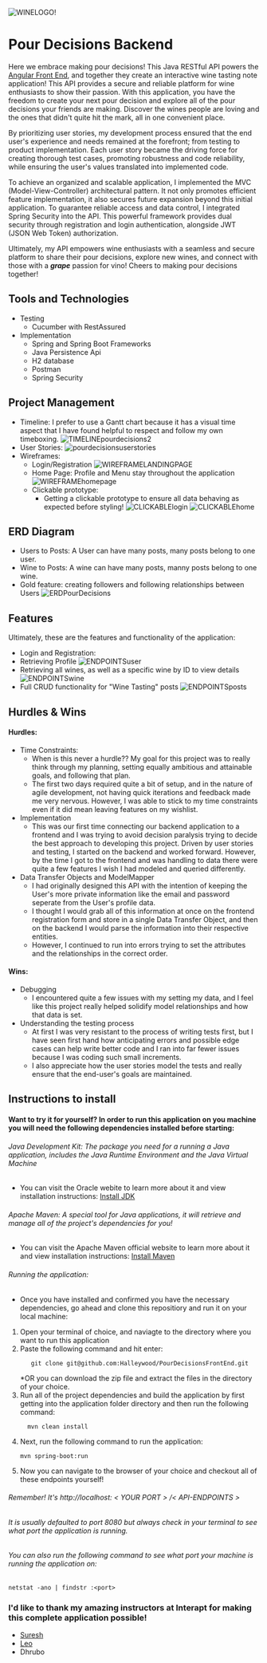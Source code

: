 ![WINELOGO!](https://github.com/Halleywood/PourDecisionsBackEnd/assets/87944545/e50dcc11-3700-4356-a9f0-9091950406c1)
# Pour Decisions Backend
Here we embrace making pour decisions! This Java RESTful API powers the [Angular Front End](https://github.com/Halleywood/PourDecisionsFrontEnd), and together they create an interactive wine tasting note application! This API provides a secure and reliable platform for wine enthusiasts to show their passion. With this application, you have the freedom to create your next pour decision and explore all of the pour decisions your friends are making. Discover the wines people are loving and the ones that didn't quite hit the mark, all in one convenient place.

By prioritizing user stories, my development process ensured that the end user's experience and needs remained at the forefront; from testing to product implementation. Each user story became the driving force for creating thorough test cases, promoting robustness and code reliability, while ensuring the user's values translated into implemented code.

To achieve an organized and scalable application, I implemented the MVC (Model-View-Controller) architectural pattern. It not only promotes efficient feature implementation, it also secures future expansion beyond this initial application. To guarantee reliable access and data control, I integrated Spring Security into the API. This powerful framework provides dual security through registration and login authentication, alongside JWT (JSON Web Token) authorization.

Ultimately, my API empowers wine enthusiasts with a seamless and secure platform to share their pour decisions, explore new wines, and connect with those with a _**grape**_ passion for vino! Cheers to making pour decisions together!

## Tools and Technologies
* Testing
  * Cucumber with RestAssured 
* Implementation 
  * Spring and Spring Boot Frameworks
  * Java Persistence Api
  * H2 database 
  * Postman 
  * Spring Security

## Project Management 
* Timeline: I prefer to use a Gantt chart because it has a visual time aspect that I have found helpful to respect and follow my own timeboxing. 
  ![TIMELINEpourdecisions2](https://github.com/Halleywood/PourDecisionsBackEnd/assets/87944545/f2bf786c-7196-4f7b-b606-4519675b18d6)
* User Stories:
  ![pourdecisionsuserstories](https://github.com/Halleywood/PourDecisionsBackEnd/assets/87944545/46ccd6b8-4ede-4f8e-b197-30ebfe0b1109)
* Wireframes:
  * Login/Registration
    ![WIREFRAMELANDINGPAGE](https://github.com/Halleywood/PourDecisionsBackEnd/assets/87944545/d18f53a0-05a0-4a49-9069-9fc7c75485ac)
  * Home Page: Profile and Menu stay throughout the application
    ![WIREFRAMEhomepage](https://github.com/Halleywood/PourDecisionsBackEnd/assets/87944545/662a8213-f97e-4d1e-bdf5-2254323ab00e)
  * Clickable prototype:
    * Getting a clickable prototype to ensure all data behaving as expected before styling!
      ![CLICKABLElogin](https://github.com/Halleywood/PourDecisionsBackEnd/assets/87944545/910b4a6d-0d17-4fb6-998d-7aa3b0f6ed3e)
      ![CLICKABLEhome](https://github.com/Halleywood/PourDecisionsBackEnd/assets/87944545/2d099bf9-f09c-4721-8bc9-89163c28e2f9)

## ERD Diagram
* Users to Posts: A User can have many posts, many posts belong to one user. 
* Wine to Posts: A wine can have many posts, manny posts belong to one wine.
* Gold feature: creating followers and following relationships between Users
  ![ERDPourDecisions](https://github.com/Halleywood/PourDecisionsBackEnd/assets/87944545/dc193337-a65e-45f6-9d91-ca1a6fe379eb)


## Features
Ultimately, these are the features and functionality of the application: 
* Login and Registration:
* Retrieving Profile
  ![ENDPOINTSuser](https://github.com/Halleywood/PourDecisionsBackEnd/assets/87944545/4bfb5d8e-3254-4b36-aace-0e3e994a7a93)
* Retrieving all wines, as well as a specific wine by ID to view details
  ![ENDPOINTSwine](https://github.com/Halleywood/PourDecisionsBackEnd/assets/87944545/31bc1eec-309d-44e7-978b-d39b3ea90c5f)
* Full CRUD functionality for "Wine Tasting" posts
  ![ENDPOINTSposts](https://github.com/Halleywood/PourDecisionsBackEnd/assets/87944545/bf5a07ec-b569-4cbf-914e-dcb97b7699b2)

## Hurdles & Wins
#### Hurdles:
* Time Constraints:
  * When is this never a hurdle?? My goal for this project was to really think through my planning, setting equally ambitious and attainable goals, and following that plan.
  * The first two days required quite a bit of setup, and in the nature of agile development, not having quick iterations and feedback made me very nervous. However, I was able to stick to my time constraints even if it did mean leaving features on my wishlist.
* Implementation
  * This was our first time connecting our backend application to a frontend and I was trying to avoid decision paralysis trying to decide the best approach to developing this project. Driven by user stories and testing, I started on the backend and worked forward. However, by the time I got to the frontend and was handling to data there were quite a few features I wish I had modeled and queried differently.
* Data Transfer Objects and ModelMapper
  * I had originally designed this API with the intention of keeping the User's more private information like the email and password seperate from the User's profile data.
  * I thought I would grab all of this information at once on the frontend registration form and store in a single Data Transfer Object, and then on the backend I would parse the information into their respective entities.
  * However, I continued to run into errors trying to set the attributes and the relationships in the correct order.
#### Wins:
* Debugging
  * I encountered quite a few issues with my setting my data, and I feel like this project really helped solidify model relationships and how that data is set.
* Understanding the testing process
  * At first I was very resistant to the process of writing tests first, but I have seen first hand how anticipating errors and possible edge cases can help write better code and I ran into far fewer issues because I was coding such small increments.
  * I also appreciate how the user stories model the tests and really ensure that the end-user's goals are maintained.

## Instructions to install 
####  Want to try it for yourself? In order to run this application on you machine you will need the following dependencies installed before starting: 
######  Java Development Kit: The package you need for a running a Java application, includes the Java Runtime Environment and the Java Virtual Machine
*   You can visit the Oracle webite to learn more about it and view installation instructions:
[Install JDK](https://www.oracle.com/java/technologies/downloads/#java20)
######  Apache Maven: A special tool for Java applications, it will retrieve and manage all of the project's dependencies for you! 
* You can visit the Apache Maven official website to learn more about it and view installation instructions: [Install Maven](https://maven.apache.org/download.cgi)
######  Running the application:
* Once you have installed and confirmed you have the necessary dependencies, go ahead and clone this repositiory and run it on your local machine: 
1. Open your terminal of choice, and naviagte to the directory where you want to run this application
2. Paste the following command and hit enter: 
   ```
      git clone git@github.com:Halleywood/PourDecisionsFrontEnd.git
    ```
   *OR you can download the zip file and extract the files in the directory of your choice. 
3. Run all of the project dependencies and build the application by first getting into the application folder directory and then run the following command:
    ```
      mvn clean install
    ```
4. Next, run the following command to run the application: 
    ```
    mvn spring-boot:run
   ```
5. Now you can navigate to the browser of your choice and checkout all of these endpoints yourself! 
###### Remember! It's http://localhost: < YOUR PORT > /< API-ENDPOINTS > 
###### It is usually defaulted to port 8080 but always check in your terminal to see what port the application is running.  
###### You can also run the following command to see what port your machine is running the application on: 
```netstat -ano | findstr :<port>```

### I'd like to thank my amazing instructors at Interapt for making this complete application possible! 
* [Suresh ](https://github.com/sureshmelvinsigera/)
* [ Leo ](https://github.com/LRodriguez92)
* Dhrubo 

